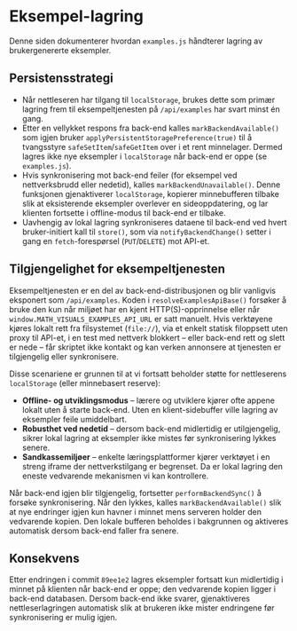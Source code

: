# Eksempel-lagring

Denne siden dokumenterer hvordan `examples.js` håndterer lagring av brukergenererte eksempler.

## Persistensstrategi

* Når nettleseren har tilgang til `localStorage`, brukes dette som primær lagring frem til eksempeltjenesten på `/api/examples` har svart minst én gang.
* Etter en vellykket respons fra back-end kalles `markBackendAvailable()` som igjen bruker `applyPersistentStoragePreference(true)` til å tvangsstyre `safeSetItem`/`safeGetItem` over i et rent minnelager. Dermed lagres ikke nye eksempler i `localStorage` når back-end er oppe (se `examples.js`).
* Hvis synkronisering mot back-end feiler (for eksempel ved nettverksbrudd eller nedetid), kalles `markBackendUnavailable()`. Denne funksjonen gjenaktiverer `localStorage`, kopierer minnebufferen tilbake slik at eksisterende eksempler overlever en sideoppdatering, og lar klienten fortsette i offline-modus til back-end er tilbake.
* Uavhengig av lokal lagring synkroniseres dataene til back-end ved hvert bruker-initiert kall til `store()`, som via `notifyBackendChange()` setter i gang en `fetch`-forespørsel (`PUT`/`DELETE`) mot API-et.

## Tilgjengelighet for eksempeltjenesten

Eksempeltjenesten er en del av back-end-distribusjonen og blir vanligvis eksponert som `/api/examples`. Koden i `resolveExamplesApiBase()` forsøker å bruke den kun når miljøet har en kjent HTTP(S)-opprinnelse eller når `window.MATH_VISUALS_EXAMPLES_API_URL` er satt manuelt. Hvis verktøyene kjøres lokalt rett fra filsystemet (`file://`), via et enkelt statisk filoppsett uten proxy til API-et, i en test med nettverk blokkert – eller back-end rett og slett er nede – får skriptet ikke kontakt og kan verken annonsere at tjenesten er tilgjengelig eller synkronisere.

Disse scenariene er grunnen til at vi fortsatt beholder støtte for nettleserens `localStorage` (eller minnebasert reserve):

* **Offline- og utviklingsmodus** – lærere og utviklere kjører ofte appene lokalt uten å starte back-end. Uten en klient-sidebuffer ville lagring av eksempler feile umiddelbart.
* **Robusthet ved nedetid** – dersom back-end midlertidig er utilgjengelig, sikrer lokal lagring at eksempler ikke mistes før synkronisering lykkes senere.
* **Sandkassemiljøer** – enkelte læringsplattformer kjører verktøyet i en streng iframe der nettverkstilgang er begrenset. Da er lokal lagring den eneste vedvarende mekanismen vi kan kontrollere.

Når back-end igjen blir tilgjengelig, fortsetter `performBackendSync()` å forsøke synkronisering. Når den lykkes, kalles `markBackendAvailable()` slik at nye endringer igjen kun havner i minnet mens serveren holder den vedvarende kopien. Den lokale bufferen beholdes i bakgrunnen og aktiveres automatisk dersom back-end faller fra senere.

## Konsekvens

Etter endringen i commit `89ee1e2` lagres eksempler fortsatt kun midlertidig i minnet på klienten når back-end er oppe; den vedvarende kopien ligger i back-end databasen. Dersom back-end ikke svarer, gjenaktiveres nettleserlagringen automatisk slik at brukeren ikke mister endringene før synkronisering er mulig igjen.
